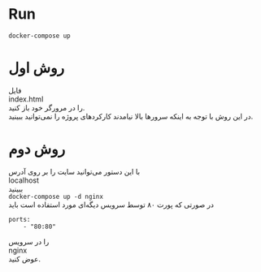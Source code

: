 # Run 
``docker-compose up``

# روش اول

فایل  
index.html  
را در مرورگر خود باز کنید.  
در این روش با توجه به اینکه سرور‌ها بالا نیامدند کارکرد‌های پروژه را نمی‌توانید ببینید.

# روش دوم
با این دستور می‌توانید سایت را بر روی آدرس   
localhost  
 ببینید    
``docker-compose up -d nginx``  
در صورتی که پورت ۸۰ توسط سرویس دیگه‌ای مورد استفاده است باید
```
ports:
    - "80:80"
```
را در سرویس   
nginx  
 عوض کنید.  